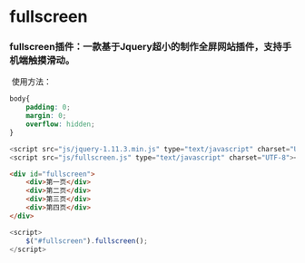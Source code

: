 # fullscreen
### fullscreen插件：一款基于Jquery超小的制作全屏网站插件，支持手机端触摸滑动。  
  使用方法：
```css
body{
	padding: 0;
	margin: 0;
	overflow: hidden;
}
```
```javascript
<script src="js/jquery-1.11.3.min.js" type="text/javascript" charset="UTF-8"></script>
<script src="js/fullscreen.js" type="text/javascript" charset="UTF-8"></script>
```
```html
<div id="fullscreen">
	<div>第一页</div>
	<div>第二页</div>
	<div>第三页</div>
	<div>第四页</div>
</div>
```
```javascript
<script>
	$("#fullscreen").fullscreen();
</script>
```
